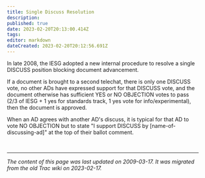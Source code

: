 ```yaml
---
title: Single Discuss Resolution
description: 
published: true
date: 2023-02-20T20:13:00.414Z
tags: 
editor: markdown
dateCreated: 2023-02-20T20:12:56.691Z
---
```


 In late 2008, the IESG adopted a new internal procedure to resolve a single DISCUSS position blocking document advancement.

If a document is brought to a second telechat, there is only one DISCUSS vote, no other ADs have expressed support for that DISCUSS vote, and the document otherwise has sufficient YES or NO OBJECTION votes to pass (2/3 of IESG + 1 yes for standards track, 1 yes vote for info/experimental), then the document is approved.

When an AD agrees with another AD's discuss, it is typical for that AD to vote NO OBJECTION but to state "I support DISCUSS by [name-of-discussing-ad]" at the top of their ballot comment.

  
  &nbsp;
&nbsp;
&nbsp;

---

*The content of this page was last updated on 2009-03-17. It was migrated from the old Trac wiki on 2023-02-17.*
